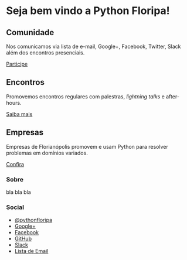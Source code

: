 <div class="welcome-row">
    <div class="container">
        <h1>Seja bem vindo a Python Floripa!</h1>
    </div>
</div>
<div class="icons-row row text-center">
    <div class="container">
        <div class="col-md-4">
            <h3><i class="fa fa-users fa-3x"></i></h3>
            <h2>Comunidade</h2>
            <p>Nos comunicamos via lista de e-mail, Google+, Facebook, Twitter, Slack além dos encontros presenciais.</p>
            <a class="btn btn-primary" href="/comunidade">Participe</a>
        </div>
        <div class="col-md-4">
            <div class="icon-block">
                <h3><i class="fa fa-comments fa-3x"></i></h3>
                <h2>Encontros</h2>
                <p>Promovemos encontros regulares com palestras, <em>lightning talks</em> e after-hours.</p>
                <a class="btn btn-primary" href="/encontros">Saiba mais</a>
            </div>
        </div>
        <div class="col-md-4">
            <div>
                <h3><i class="fa fa-building-o fa-3x"></i></h3>
                <h2>Empresas</h2>
                <p>Empresas de Florianópolis promovem e usam Python para resolver problemas em domínios variados.</p>
                <a class="btn btn-primary" href="/empresas">Confira</a>
            </div>
        </div>
    </div>
</div>
<div class="about-row row">
    <div class="container">
        <div class="col-md-8">
            <h3>Sobre</h3>
            <p>bla bla bla</p>
        </div>
        <div class="col-md-4">
            <h3>Social</h3>
            <ul class="">
                <li>
                    <a class="" href="https://twitter.com/pythonfloripa" title="Twitter">
                        <i class="fa fa-twitter-square"></i> @pythonfloripa
                    </a>
                </li>
                <li>
                    <a class="" href="https://plus.google.com/communities/103743339273138251517" title="Google+">
                        <i class="fa fa-google-plus-square"></i> Google+
                    </a>
                <li>
                    <a class="" href="https://www.facebook.com/groups/python.floripa/" title="Facebook">
                        <i class="fa fa-facebook-square"></i> Facebook
                    </a>
                </li>
                <li>
                    <a class="" href="https://github.com/pythonfloripa" title="GitHub">
                        <i class="fa fa-github-square"></i> GitHub
                    </a>
                </li>
                <li>
                    <a class="" href="https://pythonfloripa.slack.com/" title="Slack">
                        <i class="fa fa-slack"></i> Slack
                    </a>
                </li>
                <li>
                    <a class="" href="https://groups.google.com/forum/#!forum/python-floripa" title="Lista de Email">
                        <i class="fa fa-envelope"></i> Lista de Email
                    </a>
                </li>
            </ul>
        </div>
    </div>
</div>

[1]: https://github.com/PythonFloripa/pythonfloripa.github.io
